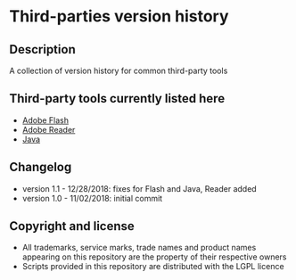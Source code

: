 Third-parties version history
=============================

Description
-----------
A collection of version history for common third-party tools

Third-party tools currently listed here
---------------------------------------
* [Adobe Flash](./Adobe%20Flash)
* [Adobe Reader](./Adobe%20Reader)
* [Java](./Java)

Changelog
---------
* version 1.1 - 12/28/2018: fixes for Flash and Java, Reader added
* version 1.0 - 11/02/2018: initial commit

Copyright and license
---------------------
* All trademarks, service marks, trade names and product names appearing on this repository are the property of their respective owners
* Scripts provided in this repository are distributed with the LGPL licence